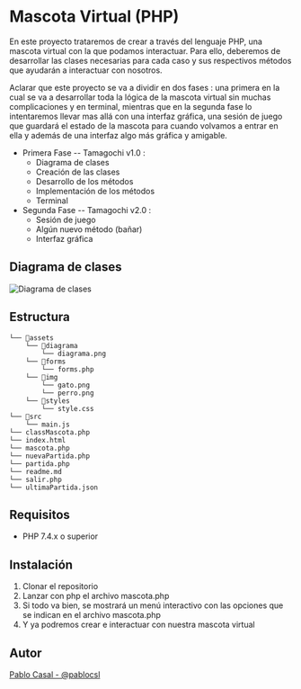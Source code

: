 # Mascota Virtual (PHP)

En este proyecto trataremos de crear a través del lenguaje PHP, una mascota virtual con la que podamos interactuar.
Para ello, deberemos de desarrollar las clases necesarias para cada caso y sus respectivos métodos que ayudarán a interactuar con nosotros.

Aclarar que este proyecto se va a dividir en dos fases : una primera en la cual se va a desarrollar toda la lógica de la mascota virtual sin muchas complicaciones y en terminal, mientras que en la segunda fase lo intentaremos llevar mas allá con una interfaz gráfica, una sesión de juego que guardará el estado de la mascota para cuando volvamos a entrar en ella y además de una interfaz algo más gráfica y amigable.

- Primera Fase -- Tamagochi v1.0 :
    - Diagrama de clases
    - Creación de las clases
    - Desarrollo de los métodos
    - Implementación de los métodos
    - Terminal
- Segunda Fase -- Tamagochi v2.0 : 
    - Sesión de juego
    - Algún nuevo método (bañar)
    - Interfaz gráfica

## Diagrama de clases

![Diagrama de clases](.assets/diagrama/diagrama.png)

## Estructura

```
└── 📁assets
    └── 📁diagrama
        └── diagrama.png
    └── 📁forms
        └── forms.php
    └── 📁img
        └── gato.png
        └── perro.png
    └── 📁styles
        └── style.css
└── 📁src
    └── main.js
└── classMascota.php
└── index.html
└── mascota.php
└── nuevaPartida.php
└── partida.php
└── readme.md
└── salir.php
└── ultimaPartida.json
```

## Requisitos

* PHP 7.4.x o superior

## Instalación

1. Clonar el repositorio
2. Lanzar con php el archivo mascota.php
3. Si todo va bien, se mostrará un menú interactivo con las opciones que se indican en el archivo mascota.php
4. Y ya podremos crear e interactuar con nuestra mascota virtual

## Autor

[Pablo Casal - @pablocsl](https://github.com/pablocsl)